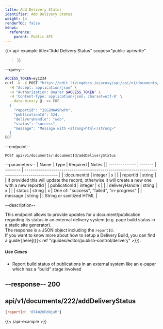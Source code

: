 ```yaml
---
title: Add Delivery Status
identifier: Add Delivery Status
weight: 14
renderTOC: false
menus:
  reference:
    parent: Public API
---
```


{{< api-example
  title="Add Delivery Status"
  scopes="public-api:write"
>}}

--query--

```bash
ACCESS_TOKEN=ey1234
curl -k -X POST "https://edit.livingdocs.io/proxy/api/api/v1/documents/:documentId/addDeliveryStatus" \
  -H "Accept: application/json" \
  -H "Authorization: Bearer $ACCESS_TOKEN" \
  -H 'Content-Type: application/json; charset=utf-8' \
  --data-binary @- << EOF
  {
    "reportId": "2SG2MAA9RwPn",
    "publicationId": 524,
    "deliveryHandle": "web",
    "status": "success",
    "message": "Message with <strong>html</strong>"
  }
EOF
```

--endpoint--
```
POST api/v1/documents/:documentId/addDeliveryStatus
```

--parameters--
| Name           | Type     | Required | Notes                                                                                           |
| -------------- | -------  | -------- | ----------------------------------------------------------------------------------------------- |
| :documentId    | integer  | x        |                                                                                                 |
| reportId       | string   |          | if provided this will update the record, otherwise it will create a new one with a new reportId |
| publicationId  | integer  | x        |                                                                                                 |
| deliveryHandle | string   | x        |                                                                                                 |
| status         | string   | x        | One of: "success", "failed", "in-progress"                                                      |
| message        | string   |          | String or sanitized HTML                                                                        |

--description--

This endpoint allows to provide updates for a document/publication regarding its status in an external delivery system (e.g. page build status in a static site generator).<br>
The response is a JSON object including the `reportId`.<br>
If you want to know more about how to setup a Delivery Build, you can find a guide [here]({{< ref "/guides/editor/publish-control/delivery" >}}).

##### Use Cases

- Report build status of publications in an external system like an e-paper which has a "build" stage involved

--response--
200
---
api/v1/documents/222/addDeliveryStatus
---
```js
{reportId: '0TAW2ORdNjuM'}
```

{{< /api-example >}}
